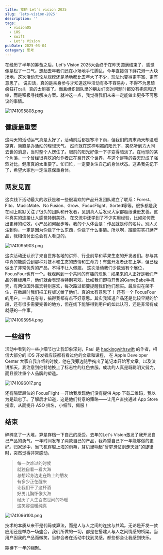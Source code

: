 ```yaml
---
title: 我的 Let’s vision 2025
slug: 'lets-vision-2025'
description: ''
tags:
  - visionOS
  - iOS
  - swift
  - Let's Vision
pubDate: 2025-03-04
category: 思考
---
```


在经历了半年的筹备之后，Let's Vision 2025大会终于在昨天圆满结束了，感觉像是松了一口气，想起去年我们还在小场地手忙脚乱，今年直接包下鲜花港一大块场地，这次活动无论从规模还是场地都比去年大了不少，玩法也变得更丰富、更有意思了。
说实话，真的是亲身参与才知道这种活动有多不容易办，不得不为思琦疯狂打call，真的太厉害了。而且组织团队里的朋友们面对问题时都没有抱怨和退缩，而是积极寻找解决方案。就冲这一点，我觉得我们未来一定能做出更多不可思议的事情。


![1741095808.png](https://image.xcanoe.top/blog/1741095808.png)


## 健康最重要


这两天的活动运气真是太好了，活动前后都是寒冷下雨，但我们的周末两天却温暖凉爽，简直是办活动的理想天气。
然而就在这样明媚的阳光下，突然听到方大同去世的消息，当时整个人愣住了。眼前的阳光好像一下子变得暗淡了。在地球的某个角落，一个曾经很喜欢的创作者正在离开这个世界，与这个鲜艳的春天形成了强烈对比，健康真的太重要了。忙归忙，一定要关注自己的身体状态。这条我先记下了，希望大家也一定注意保重身体。


## 网友见面


这次线下活动最大的收获是和一些很喜欢的产品开发团队建立了联系：Forest、Fito、MusicMate、No Fusion、Grow、FocusFlight、Sorted等等。很多都是我在网上默默关注了很久的团队和开发者，见到真人后发现大家都超级谦逊友善。这种真实的连接让人感觉特别美好。
在交流中还学到了不少实用经验，比如如何做出更棒的动效，小产品如何起步等。我的个人体会是：作品就是你的名片。别人关注到你，一定是因为你做了什么东西，你做了什么事情。所以啊，踏踏实实打磨产品，我相信付出总会有人看见的。


![1741095903.png](https://image.xcanoe.top/blog/080f239b8ad2ce3bbbc8775ff92b30cc.png)


这次活动还认识了来自世界各地的讲师、行业前辈和苹果生态的开发者们。参与其中真的能感受到那种对技术和生态的热情和生命力！有些开发者还在上学，但已经做出了非常优秀的产品，不得不让人佩服。
这次活动我们少数派有个展位，FocusFour也有一个。我观察到一个共同的有趣的现象：如果来的人正好是我们产品的目标用户，他们就会表现得特别喜欢。比如我们即将开售的GameBabe手机壳，有两位国外嘉宾特别喜欢，每次路过都要提醒我们他们想买。最后实在架不住，在撤展时我们把工程版送给了他们。真的太有意思了！
还有一个 FocusFour 的用户，一直在夸夸，搞得我都有点不好意思。其实我知道产品还是比较早期的阶段，还有很多需要完善的地方，但在线下能够得到用户的如此认可，还是非常有成就感的一件事。


![1741095954.png](https://image.xcanoe.top/blog/1741095954.png)


## 一些细节


活动中看到的一些小细节也让我印象深刻，Paul 是 [hackingwithswift](https://www.hackingwithswift.com/about) 的作者，相信大部分的 iOS 开发者应该都有看过他的文章和课程， 在 Apple Developer Center 大家自我介绍的时候，他在我旁边随手掏出了笔记本开始写文章。以及演讲那天，我注意到他特地换上了标志性的红色衣服。成功的人真是既聪明又努力，而且很注重个人品牌的塑造。


![1741096017.png](https://image.xcanoe.top/blog/53deb0ac2be1d7493a40cee899a46374.png)


还有隔壁展位的 FocusFlight 一开始我发现他们没有提供 App 下载二维码，我以为是疏忽了。了解后才知道，这是他们特意的策略——让用户直接通过 App Store 搜索，从而提升 ASO 排名，小细节，佩服！


## 结束


碎碎念了一大堆，算是存档一下自己的感受。去年的Let's Vision激发了我开发自己产品的勇气，一年时间发布了两款自己的产品，我希望自己下一年能够做的更好。归家途中，当飞机穿越上海的雨幕，耳机里响起"曾梦想仗剑走天涯"的旋律时，突然觉得非常感动。

> 每一次难过的时候  
> 就独自看一看大海  
> 总想起身边走在路上的朋友  
> 有多少正在醒来  
> 让我们干了这杯酒  
> 好男儿胸怀像大海  
> 经历了人生百态世间的冷暖  
> 这笑容温暖纯真

![1741096100.png](https://image.xcanoe.top/blog/e297b84226d467bccaa71d790399e850.png)


技术的本质从来不是代码或算法，而是人与人之间的连接与共鸣。无论是开发一款应用还是举办一场盛会，我们所做的一切，都是在搭建人与人之间情感的桥梁。当用户因我的产品而微笑，当参会者在活动中找到灵感，都些都会让我感到快乐。


期待下一年的相聚。
